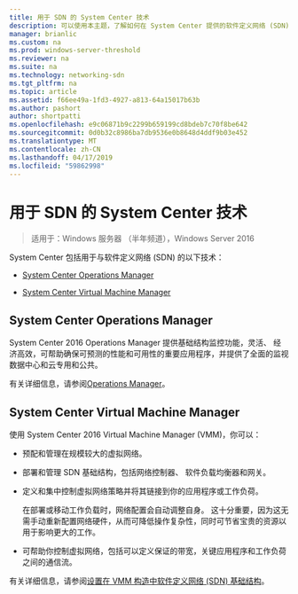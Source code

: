```yaml
---
title: 用于 SDN 的 System Center 技术
description: 可以使用本主题，了解如何在 System Center 提供的软件定义网络 (SDN) 技术。
manager: brianlic
ms.custom: na
ms.prod: windows-server-threshold
ms.reviewer: na
ms.suite: na
ms.technology: networking-sdn
ms.tgt_pltfrm: na
ms.topic: article
ms.assetid: f66ee49a-1fd3-4927-a813-64a15017b63b
ms.author: pashort
author: shortpatti
ms.openlocfilehash: e9c06871b9c2299b659199cd8bdeb7c70f8be642
ms.sourcegitcommit: 0d0b32c8986ba7db9536e0b8648d4ddf9b03e452
ms.translationtype: MT
ms.contentlocale: zh-CN
ms.lasthandoff: 04/17/2019
ms.locfileid: "59862998"
---
```

# <a name="system-center-technologies-for-sdn"></a>用于 SDN 的 System Center 技术

>适用于：Windows 服务器 （半年频道），Windows Server 2016

System Center 包括用于与软件定义网络 (SDN) 的以下技术：  
  
-   [System Center Operations Manager](#bkmk_scom)  
  
-   [System Center Virtual Machine Manager](#bkmk_scvmm)  
  
  
## <a name="bkmk_scom"></a>System Center Operations Manager  
System Center 2016 Operations Manager 提供基础结构监控功能，灵活、 经济高效，可帮助确保可预测的性能和可用性的重要应用程序，并提供了全面的监视数据中心和云专用和公共。  
  
有关详细信息，请参阅[Operations Manager](https://technet.microsoft.com/library/hh205987.aspx)。  
  
## <a name="bkmk_scvmm"></a>System Center Virtual Machine Manager  
使用 System Center 2016 Virtual Machine Manager (VMM)，你可以：

- 预配和管理在规模较大的虚拟网络。
- 部署和管理 SDN 基础结构，包括网络控制器、 软件负载均衡器和网关。 
- 定义和集中控制虚拟网络策略并将其链接到你的应用程序或工作负荷。 

  在部署或移动工作负载时，网络配置会自动调整自身。 这十分重要，因为这无需手动重新配置网络硬件，从而可降低操作复杂性，同时可节省宝贵的资源以用于影响更大的工作。 
- 可帮助你控制虚拟网络，包括可以定义保证的带宽，关键应用程序和工作负荷之间的通信流。  
  

有关详细信息，请参阅[设置在 VMM 构造中软件定义网络 (SDN) 基础结构](https://technet.microsoft.com/system-center-docs/vmm/scenario/sdn-overview)。  
    

  